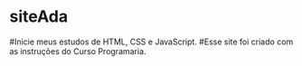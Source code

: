 # siteAda
#Inicie meus estudos de HTML, CSS e JavaScript.
#Esse site foi criado com as instruções do Curso Programaria.
